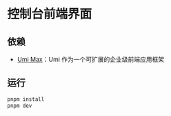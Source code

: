 # 控制台前端界面

## 依赖
- [Umi Max](https://umijs.org/)：Umi 作为一个可扩展的企业级前端应用框架

## 运行

```bash
pnpm install
pnpm dev
```
